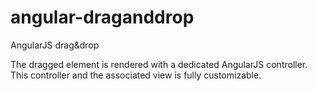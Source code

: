 angular-draganddrop
===================

AngularJS drag&amp;drop 


The dragged element is rendered with a dedicated AngularJS controller. This controller and the associated view is fully customizable.

